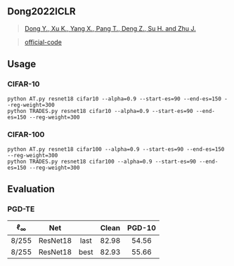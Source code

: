 


## Dong2022ICLR




> [Dong Y., Xu K., Yang X., Pang T., Deng Z., Su H. and Zhu J.](http://arxiv.org/abs/2106.01606)

> [official-code](https://github.com/dongyp13/memorization-AT)


## Usage

### CIFAR-10

    python AT.py resnet18 cifar10 --alpha=0.9 --start-es=90 --end-es=150 --reg-weight=300
    python TRADES.py resnet18 cifar10 --alpha=0.9 --start-es=90 --end-es=150 --reg-weight=300

### CIFAR-100

    python AT.py resnet18 cifar100 --alpha=0.9 --start-es=90 --end-es=150 --reg-weight=300
    python TRADES.py resnet18 cifar100 --alpha=0.9 --start-es=90 --end-es=150 --reg-weight=300




## Evaluation


### PGD-TE

| $\ell_{\infty}$ |   Net    |      | Clean |  PGD-10   |
| :-------------: | :------: | :--: | :---: | :---: |
|      8/255      | ResNet18 | last | 82.98 | 54.56 |
|      8/255      | ResNet18 | best | 82.93 | 55.66 |
